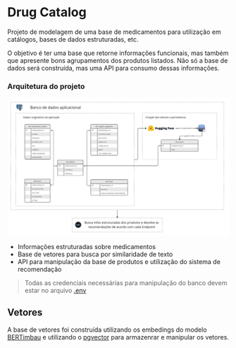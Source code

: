 # Drug Catalog
Projeto de modelagem de uma base de medicamentos para utilização em catálogos, bases de dados estruturadas, etc.

O objetivo é ter uma base que retorne informações funcionais, mas também que apresente bons agrupamentos dos produtos listados. Não só a base de dados será construída, mas uma API para consumo dessas informações.

### Arquitetura do projeto

![projeto](docs/[GitHub]%20Arch%20-%20catalogo%20de%20medicamentos.jpg)

- Informações estruturadas sobre medicamentos
- Base de vetores para busca por similaridade de texto
- API para manipulação da base de produtos e utilização do sistema de recomendação

> Todas as credenciais necessárias para manipulação do banco devem estar no arquivo [.env](example.env)

## Vetores

A base de vetores foi construída utilizando os embedings do modelo [BERTimbau](https://huggingface.co/neuralmind/bert-base-portuguese-cased) e utilizando o [pgvector](https://github.com/pgvector/pgvector) para armazenrar e manipular os vetores.